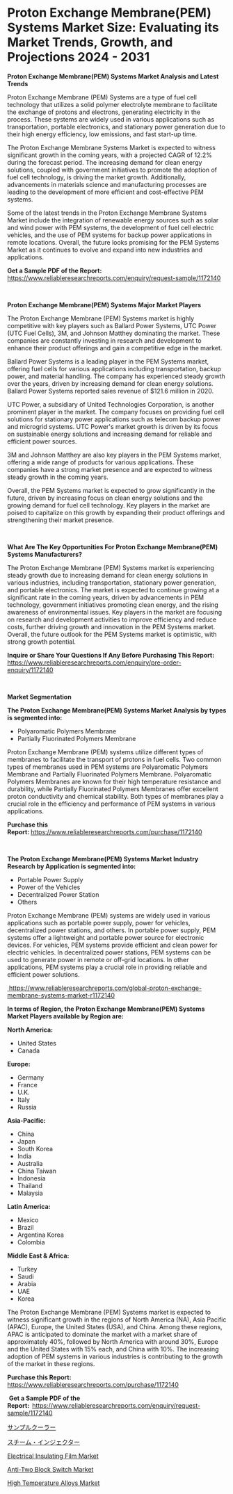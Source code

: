 <p><h1>Proton Exchange Membrane(PEM) Systems Market Size: Evaluating its Market Trends, Growth, and Projections 2024 - 2031</h1></p><p><strong>Proton Exchange Membrane(PEM) Systems Market Analysis and Latest Trends</strong></p>
<p><p>Proton Exchange Membrane (PEM) Systems are a type of fuel cell technology that utilizes a solid polymer electrolyte membrane to facilitate the exchange of protons and electrons, generating electricity in the process. These systems are widely used in various applications such as transportation, portable electronics, and stationary power generation due to their high energy efficiency, low emissions, and fast start-up time.</p><p>The Proton Exchange Membrane Systems Market is expected to witness significant growth in the coming years, with a projected CAGR of 12.2% during the forecast period. The increasing demand for clean energy solutions, coupled with government initiatives to promote the adoption of fuel cell technology, is driving the market growth. Additionally, advancements in materials science and manufacturing processes are leading to the development of more efficient and cost-effective PEM systems.</p><p>Some of the latest trends in the Proton Exchange Membrane Systems Market include the integration of renewable energy sources such as solar and wind power with PEM systems, the development of fuel cell electric vehicles, and the use of PEM systems for backup power applications in remote locations. Overall, the future looks promising for the PEM Systems Market as it continues to evolve and expand into new industries and applications.</p></p>
<p><strong>Get a Sample PDF of the Report:&nbsp;</strong> <a href="https://www.reliableresearchreports.com/enquiry/request-sample/1172140">https://www.reliableresearchreports.com/enquiry/request-sample/1172140</a></p>
<p>&nbsp;</p>
<p><strong>Proton Exchange Membrane(PEM) Systems Major Market Players</strong></p>
<p><p>The Proton Exchange Membrane (PEM) Systems market is highly competitive with key players such as Ballard Power Systems, UTC Power (UTC Fuel Cells), 3M, and Johnson Matthey dominating the market. These companies are constantly investing in research and development to enhance their product offerings and gain a competitive edge in the market.</p><p>Ballard Power Systems is a leading player in the PEM Systems market, offering fuel cells for various applications including transportation, backup power, and material handling. The company has experienced steady growth over the years, driven by increasing demand for clean energy solutions. Ballard Power Systems reported sales revenue of $121.6 million in 2020.</p><p>UTC Power, a subsidiary of United Technologies Corporation, is another prominent player in the market. The company focuses on providing fuel cell solutions for stationary power applications such as telecom backup power and microgrid systems. UTC Power's market growth is driven by its focus on sustainable energy solutions and increasing demand for reliable and efficient power sources.</p><p>3M and Johnson Matthey are also key players in the PEM Systems market, offering a wide range of products for various applications. These companies have a strong market presence and are expected to witness steady growth in the coming years.</p><p>Overall, the PEM Systems market is expected to grow significantly in the future, driven by increasing focus on clean energy solutions and the growing demand for fuel cell technology. Key players in the market are poised to capitalize on this growth by expanding their product offerings and strengthening their market presence.</p></p>
<p>&nbsp;</p>
<p><strong>What Are The Key Opportunities For Proton Exchange Membrane(PEM) Systems Manufacturers?</strong></p>
<p><p>The Proton Exchange Membrane (PEM) Systems market is experiencing steady growth due to increasing demand for clean energy solutions in various industries, including transportation, stationary power generation, and portable electronics. The market is expected to continue growing at a significant rate in the coming years, driven by advancements in PEM technology, government initiatives promoting clean energy, and the rising awareness of environmental issues. Key players in the market are focusing on research and development activities to improve efficiency and reduce costs, further driving growth and innovation in the PEM Systems market. Overall, the future outlook for the PEM Systems market is optimistic, with strong growth potential.</p></p>
<p><strong>Inquire or Share Your Questions If Any Before Purchasing This Report:</strong> <a href="https://www.reliableresearchreports.com/enquiry/pre-order-enquiry/1172140">https://www.reliableresearchreports.com/enquiry/pre-order-enquiry/1172140</a></p>
<p>&nbsp;</p>
<p><strong>Market Segmentation</strong></p>
<p><strong>The Proton Exchange Membrane(PEM) Systems Market Analysis by types is segmented into:</strong></p>
<p><ul><li>Polyaromatic Polymers Membrane</li><li>Partially Fluorinated Polymers Membrane</li></ul></p>
<p><p>Proton Exchange Membrane (PEM) systems utilize different types of membranes to facilitate the transport of protons in fuel cells. Two common types of membranes used in PEM systems are Polyaromatic Polymers Membrane and Partially Fluorinated Polymers Membrane. Polyaromatic Polymers Membranes are known for their high temperature resistance and durability, while Partially Fluorinated Polymers Membranes offer excellent proton conductivity and chemical stability. Both types of membranes play a crucial role in the efficiency and performance of PEM systems in various applications.</p></p>
<p><strong>Purchase this Report:&nbsp;</strong><a href="https://www.reliableresearchreports.com/purchase/1172140">https://www.reliableresearchreports.com/purchase/1172140</a></p>
<p>&nbsp;</p>
<p><strong>The Proton Exchange Membrane(PEM) Systems Market Industry Research by Application is segmented into:</strong></p>
<p><ul><li>Portable Power Supply</li><li>Power of the Vehicles</li><li>Decentralized Power Station</li><li>Others</li></ul></p>
<p><p>Proton Exchange Membrane (PEM) systems are widely used in various applications such as portable power supply, power for vehicles, decentralized power stations, and others. In portable power supply, PEM systems offer a lightweight and portable power source for electronic devices. For vehicles, PEM systems provide efficient and clean power for electric vehicles. In decentralized power stations, PEM systems can be used to generate power in remote or off-grid locations. In other applications, PEM systems play a crucial role in providing reliable and efficient power solutions.</p></p>
<p><a href="https://www.reliableresearchreports.com/global-proton-exchange-membrane-systems-market-r1172140">&nbsp;https://www.reliableresearchreports.com/global-proton-exchange-membrane-systems-market-r1172140</a></p>
<p><strong>In terms of Region, the Proton Exchange Membrane(PEM) Systems Market Players available by Region are:</strong></p>
<p>
    <p> <strong> North America: </strong>
        <ul>
            <li>United States</li>
            <li>Canada</li>
        </ul>
        </p> 
    <p> <strong> Europe: </strong>
        <ul>
            <li>Germany</li>
            <li>France</li>
            <li>U.K.</li>
            <li>Italy</li>
            <li>Russia</li>
        </ul>
        </p> 
    <p> <strong> Asia-Pacific: </strong>
        <ul>
            <li>China</li>
            <li>Japan</li>
            <li>South Korea</li>
            <li>India</li>
            <li>Australia</li>
            <li>China Taiwan</li>
            <li>Indonesia</li>
            <li>Thailand</li>
            <li>Malaysia</li>
        </ul>
        </p> 
    <p> <strong> Latin America: </strong>
        <ul>
            <li>Mexico</li>
            <li>Brazil</li>
            <li>Argentina Korea</li>
            <li>Colombia</li>
        </ul>
        </p> 
    <p> <strong> Middle East & Africa: </strong>
        <ul>
            <li>Turkey</li>
            <li>Saudi</li>
            <li>Arabia</li>
            <li>UAE</li>
            <li>Korea</li>
        </ul>
    </p>
    </p>
<p><p>The Proton Exchange Membrane (PEM) Systems market is expected to witness significant growth in the regions of North America (NA), Asia Pacific (APAC), Europe, the United States (USA), and China. Among these regions, APAC is anticipated to dominate the market with a market share of approximately 40%, followed by North America with around 30%, Europe and the United States with 15% each, and China with 10%. The increasing adoption of PEM systems in various industries is contributing to the growth of the market in these regions.</p></p>
<p><strong>Purchase this Report: </strong><a href="https://www.reliableresearchreports.com/purchase/1172140">https://www.reliableresearchreports.com/purchase/1172140</a></p>
<p>&nbsp;<strong>Get a Sample PDF of the Report:&nbsp;&nbsp;</strong><a href="https://www.reliableresearchreports.com/enquiry/request-sample/1172140">https://www.reliableresearchreports.com/enquiry/request-sample/1172140</a></p>
<p><strong></strong></p>
<p><p><a href="https://github.com/dandier2003/Market-Research-Report-List-1/blob/main/863212539536.md">サンプルクーラー</a></p><p><a href="https://github.com/lily-u-genius/Market-Research-Report-List-1/blob/main/326803039537.md">スチーム・インジェクター</a></p><p><a href="https://issuu.com/reportprime-2/docs/electrical-insulating-film-market-size-2030.pptx">Electrical Insulating Film Market</a></p><p><a href="https://github.com/mahnoor2003/Market-Research-Report-List-4/blob/main/anti-two-block-switch-market.md">Anti-Two Block Switch Market</a></p><p><a href="https://issuu.com/reportprime-2/docs/high-temperature-alloys-market-size-2030.pptx">High Temperature Alloys Market</a></p></p>